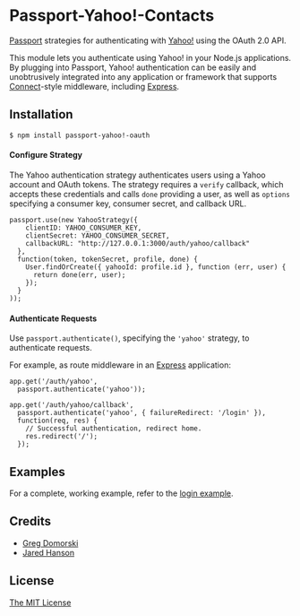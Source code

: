 # Passport-Yahoo!-Contacts

[Passport](http://passportjs.org/) strategies for authenticating with [Yahoo!](http://www.yahoo.com/)
using the OAuth 2.0 API.

This module lets you authenticate using Yahoo! in your Node.js applications.
By plugging into Passport, Yahoo! authentication can be easily and
unobtrusively integrated into any application or framework that supports
[Connect](http://www.senchalabs.org/connect/)-style middleware, including
[Express](http://expressjs.com/).

## Installation

    $ npm install passport-yahoo!-oauth

#### Configure Strategy

The Yahoo authentication strategy authenticates users using a Yahoo account
and OAuth tokens.  The strategy requires a `verify` callback, which accepts
these credentials and calls `done` providing a user, as well as `options`
specifying a consumer key, consumer secret, and callback URL.

    passport.use(new YahooStrategy({
        clientID: YAHOO_CONSUMER_KEY,
        clientSecret: YAHOO_CONSUMER_SECRET,
        callbackURL: "http://127.0.0.1:3000/auth/yahoo/callback"
      },
      function(token, tokenSecret, profile, done) {
        User.findOrCreate({ yahooId: profile.id }, function (err, user) {
          return done(err, user);
        });
      }
    ));

#### Authenticate Requests

Use `passport.authenticate()`, specifying the `'yahoo'` strategy, to
authenticate requests.

For example, as route middleware in an [Express](http://expressjs.com/)
application:

    app.get('/auth/yahoo',
      passport.authenticate('yahoo'));

    app.get('/auth/yahoo/callback',
      passport.authenticate('yahoo', { failureRedirect: '/login' }),
      function(req, res) {
        // Successful authentication, redirect home.
        res.redirect('/');
      });

## Examples

For a complete, working example, refer to the [login example](https://github.com/gdomorski/passport-yahoo!-contacts/tree/master/examples/login).

## Credits
  - [Greg Domorski](http:/github.com/gdomorski)
  - [Jared Hanson](http://github.com/jaredhanson)

## License

[The MIT License](http://opensource.org/licenses/MIT)